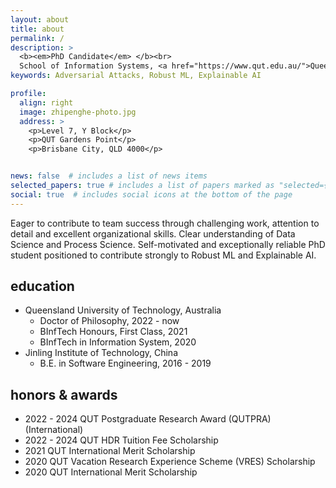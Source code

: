 ```yaml
---
layout: about
title: about
permalink: /
description: >
  <b><em>PhD Candidate</em> </b><br>
  School of Information Systems, <a href="https://www.qut.edu.au/">Queensland University of Technology</a>
keywords: Adversarial Attacks, Robust ML, Explainable AI

profile:
  align: right
  image: zhipenghe-photo.jpg
  address: >
    <p>Level 7, Y Block</p>
    <p>QUT Gardens Point</p>
    <p>Brisbane City, QLD 4000</p>


news: false  # includes a list of news items
selected_papers: true # includes a list of papers marked as "selected={true}"
social: true  # includes social icons at the bottom of the page
---
```


Eager to contribute to team success through challenging work, attention to detail and excellent organizational skills. Clear understanding of Data Science and Process Science. Self-motivated and exceptionally reliable PhD student positioned to contribute strongly to Robust ML and Explainable AI.

## education

* Queensland University of Technology, Australia
  * Doctor of Philosophy, 2022 - now
  * BInfTech Honours, First Class, 2021 
  * BInfTech in Information System, 2020
* Jinling Institute of Technology, China
  * B.E. in Software Engineering, 2016 - 2019

## honors & awards

* 2022 - 2024 QUT Postgraduate Research Award (QUTPRA) (International)
* 2022 - 2024 QUT HDR Tuition Fee Scholarship
* 2021 QUT International Merit Scholarship
* 2020 QUT Vacation Research Experience Scheme (VRES) Scholarship
* 2020 QUT International Merit Scholarship

